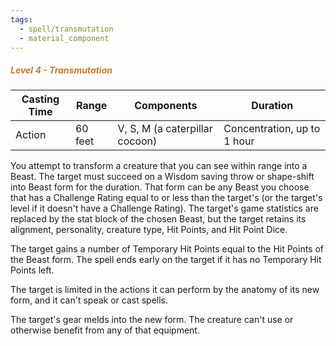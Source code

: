 ```yaml
---
tags:
  - spell/transmutation
  - material_component
---
```

##### *<span style="color:rgb(203, 123, 55)">Level 4 - Transmutation</span>*

|Casting Time|Range|Components|Duration|
|---|---|---|---|
|Action|60 feet|V, S, M (a caterpillar cocoon)|Concentration, up to 1 hour|
You attempt to transform a creature that you can see within range into a Beast. The target must succeed on a Wisdom saving throw or shape-shift into Beast form for the duration. That form can be any Beast you choose that has a Challenge Rating equal to or less than the target's (or the target's level if it doesn't have a Challenge Rating). The target's game statistics are replaced by the stat block of the chosen Beast, but the target retains its alignment, personality, creature type, Hit Points, and Hit Point Dice. 

The target gains a number of Temporary Hit Points equal to the Hit Points of the Beast form. The spell ends early on the target if it has no Temporary Hit Points left. 

The target is limited in the actions it can perform by the anatomy of its new form, and it can't speak or cast spells. 

The target's gear melds into the new form. The creature can't use or otherwise benefit from any of that equipment. 